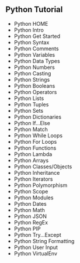 
<body>
  <h2>Python Tutorial</h2>
  <ul>
    <li>Python HOME</li>
    <li>Python Intro</li>
    <li>Python Get Started</li>
    <li>Python Syntax</li>
    <li>Python Comments</li>
    <li>Python Variables</li>
    <li>Python Data Types</li>
    <li>Python Numbers</li>
    <li>Python Casting</li>
    <li>Python Strings</li>
    <li>Python Booleans</li>
    <li>Python Operators</li>
    <li>Python Lists</li>
    <li>Python Tuples</li>
    <li>Python Sets</li>
    <li>Python Dictionaries</li>
    <li>Python If...Else</li>
    <li>Python Match</li>
    <li>Python While Loops</li>
    <li>Python For Loops</li>
    <li>Python Functions</li>
    <li>Python Lambda</li>
    <li>Python Arrays</li>
    <li>Python Classes/Objects</li>
    <li>Python Inheritance</li>
    <li>Python Iterators</li>
    <li>Python Polymorphism</li>
    <li>Python Scope</li>
    <li>Python Modules</li>
    <li>Python Dates</li>
    <li>Python Math</li>
    <li>Python JSON</li>
    <li>Python RegEx</li>
    <li>Python PIP</li>
    <li>Python Try...Except</li>
    <li>Python String Formatting</li>
    <li>Python User Input</li>
    <li>Python VirtualEnv</li>
  </ul>
</body>

